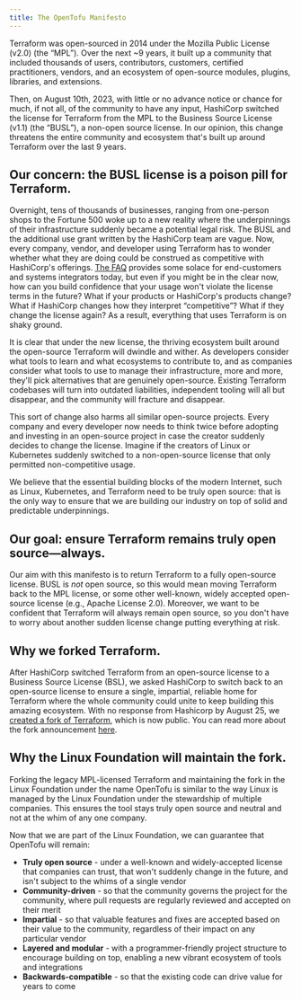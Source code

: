 ```yaml
---
title: The OpenTofu Manifesto
---
```


Terraform was open-sourced in 2014 under the Mozilla Public License (v2.0) (the “MPL”). Over the next ~9 years, it built up a community that included thousands of users, contributors, customers, certified practitioners, vendors, and an ecosystem of open-source modules, plugins, libraries, and extensions.

Then, on August 10th, 2023, with little or no advance notice or chance for much, if not all, of the community to have any input, HashiCorp switched the license for Terraform from the MPL to the Business Source License (v1.1) (the “BUSL”), a non-open source license. In our opinion, this change threatens the entire community and ecosystem that's built up around Terraform over the last 9 years.

## Our concern: the BUSL license is a poison pill for Terraform.

Overnight, tens of thousands of businesses, ranging from one-person shops to the Fortune 500 woke up to a new reality where the underpinnings of their infrastructure suddenly became a potential legal risk. The BUSL and the additional use grant written by the HashiCorp team are vague. Now, every company, vendor, and developer using Terraform has to wonder whether what they are doing could be construed as competitive with HashiCorp's offerings. [The FAQ](https://www.hashicorp.com/license-faq) provides some solace for end-customers and systems integrators today, but even if you might be in the clear now, how can you build confidence that your usage won't violate the license terms in the future? What if your products or HashiCorp's products change? What if HashiCorp changes how they interpret “competitive”? What if they change the license again? As a result, everything that uses Terraform is on shaky ground.

It is clear that under the new license, the thriving ecosystem built around the open-source Terraform will dwindle and wither. As developers consider what tools to learn and what ecosystems to contribute to, and as companies consider what tools to use to manage their infrastructure, more and more, they'll pick alternatives that are genuinely open-source. Existing Terraform codebases will turn into outdated liabilities, independent tooling will all but disappear, and the community will fracture and disappear.

This sort of change also harms all similar open-source projects. Every company and every developer now needs to think twice before adopting and investing in an open-source project in case the creator suddenly decides to change the license. Imagine if the creators of Linux or Kubernetes suddenly switched to a non-open-source license that only permitted non-competitive usage.

We believe that the essential building blocks of the modern Internet, such as Linux, Kubernetes, and Terraform need to be truly open source: that is the only way to ensure that we are building our industry on top of solid and predictable underpinnings.

## Our goal: ensure Terraform remains truly open source—always.

Our aim with this manifesto is to return Terraform to a fully open-source license. BUSL is _not_ open source, so this would mean moving Terraform back to the MPL license, or some other well-known, widely accepted open-source license (e.g., Apache License 2.0). Moreover, we want to be confident that Terraform will always remain open source, so you don't have to worry about another sudden license change putting everything at risk.

## Why we forked Terraform.

After HashiCorp switched Terraform from an open-source license to a Business Source License (BSL), we asked HashiCorp to switch back to an open-source license to ensure a single, impartial, reliable home for Terraform where the whole community could unite to keep building this amazing ecosystem. With no response from Hashicorp by August 25, we [created a fork of Terraform](https://github.com/opentofu/opentofu), which is now public. You can read more about the fork announcement [here](https://opentofu.org/fork).

## Why the Linux Foundation will maintain the fork.

Forking the legacy MPL-licensed Terraform and maintaining the fork in the Linux Foundation under the name OpenTofu is similar to the way Linux is managed by the Linux Foundation under the stewardship of multiple companies. This ensures the tool stays truly open source and neutral and not at the whim of any one company.

Now that we are part of the Linux Foundation, we can guarantee that OpenTofu will remain:

- **Truly open source** - under a well-known and widely-accepted license that companies can trust, that won't suddenly change in the future, and isn't subject to the whims of a single vendor
- **Community-driven** - so that the community governs the project for the community, where pull requests are regularly reviewed and accepted on their merit
- **Impartial** - so that valuable features and fixes are accepted based on their value to the community, regardless of their impact on any particular vendor
- **Layered and modular** - with a programmer-friendly project structure to encourage building on top, enabling a new vibrant ecosystem of tools and integrations
- **Backwards-compatible** - so that the existing code can drive value for years to come
